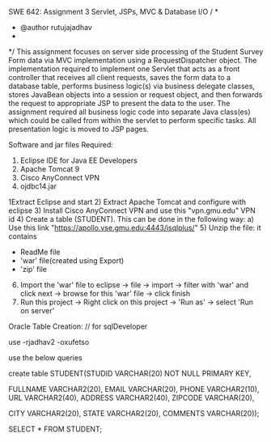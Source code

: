 SWE 642: Assignment 3
Servlet, JSPs, MVC & Database I/O
 /
 *
 * @author rutujajadhav
 *
 */
 This assignment focuses on server side processing of the Student Survey Form data via
MVC implementation using a RequestDispatcher object. The implementation required to
implement one Servlet that acts as a front controller that receives all client requests, saves the
form data to a database table, performs business logic(s) via business delegate classes, stores
JavaBean objects into a session or request object, and then forwards the request to appropriate
JSP to present the data to the user. The assignment required all business logic code into separate
Java class(es) which could be called from within the servlet to perform specific tasks. All
presentation logic is moved to JSP pages.

 Software and jar files Required:

1) Eclipse IDE for Java EE Developers 
2) Apache Tomcat 9 
3) Cisco AnyConnect VPN 
4) ojdbc14.jar 
 
 1Extract Eclipse and start 
2) Extract Apache Tomcat and configure with eclipse
3) Install Cisco AnyConnect VPN and use this "vpn.gmu.edu" VPN id
4) Create a table (STUDENT). This can be done in the following way:
 a) Use this link "https://apollo.vse.gmu.edu:4443/isqlplus/" 
5) Unzip the file: it contains
 - ReadMe file
 - 'war' file(created using Export) 
 - 'zip' file 
6)  Import the 'war' file to eclipse
 -> file -> import -> filter with 'war' and click next
 -> browse for this 'war' file -> click finish
7) Run this project
 -> Right click on this project -> 'Run as' -> select 'Run on server'
 
 Oracle Table Creation:
 // for sqlDeveloper
 
 use
 -rjadhav2
 -oxufetso
 
 use the below queries
 
create table STUDENT(STUDID VARCHAR(20) NOT NULL PRIMARY KEY,

FULLNAME VARCHAR2(20), EMAIL VARCHAR(20), PHONE VARCHAR2(10), URL VARCHAR2(40), ADDRESS VARCHAR2(40), ZIPCODE VARCHAR(20), 

CITY VARCHAR2(20), STATE VARCHAR2(20), COMMENTS VARCHAR(20));

SELECT * FROM STUDENT;

